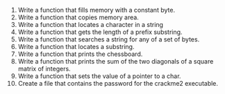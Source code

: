 1. Write a function that fills memory with a constant byte.
2. Write a function that copies memory area.
3. Write a function that locates a character in a string
4. Write a function that gets the length of a prefix substring.
5. Write a function that searches a string for any of a set of bytes.
6. Write a function that locates a substring.
7. Write a function that prints the chessboard.
8. Write a function that prints the sum of the two diagonals of a square matrix of integers.
9. Write a function that sets the value of a pointer to a char.
10. Create a file that contains the password for the crackme2 executable.

